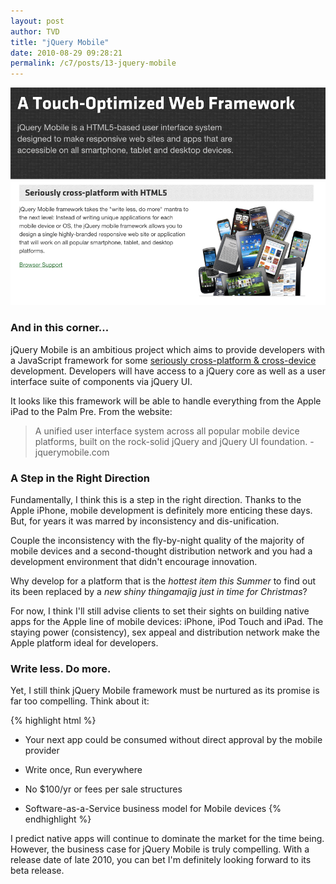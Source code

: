 ```yaml
---
layout: post
author: TVD
title: "jQuery Mobile"
date: 2010-08-29 09:28:21
permalink: /c7/posts/13-jquery-mobile
---
```


![jquery-mobile](/c7/static/jquery-mobile.png)

### And in this corner...

jQuery Mobile is an ambitious project which aims to provide developers with a JavaScript framework for some [seriously cross-platform & cross-device][1] development. Developers will have access to a jQuery core as well as a user interface suite of components via jQuery UI.

It looks like this framework will be able to handle everything from the Apple iPad to the Palm Pre. From the website:

> A unified user interface system across
> all popular mobile device platforms,
> built on the rock-solid jQuery and
> jQuery UI foundation. -jquerymobile.com

### A Step in the Right Direction

Fundamentally, I think this is a step in the right direction. Thanks to the Apple iPhone, mobile development is definitely more enticing these days. But, for years it was marred by inconsistency and dis-unification.

Couple the inconsistency with the fly-by-night quality of the majority of mobile devices and a second-thought distribution network and you had a development environment that didn't encourage innovation.

Why develop for a platform that is the *hottest item this Summer* to find out its been replaced by a *new shiny thingamajig just in time for Christmas*?

For now, I think I'll still advise clients to set their sights on building native apps for the Apple line of mobile devices: iPhone, iPod Touch and iPad. The staying power (consistency), sex appeal and distribution network make the Apple platform ideal for developers.

### Write less. Do more. 

Yet, I still think jQuery Mobile framework must be nurtured as its promise is far too compelling. Think about it:

{% highlight html %}
- Your next app could be consumed without direct approval by the mobile provider

- Write once, Run everywhere

- No $100/yr or fees per sale structures

- Software-as-a-Service business model for Mobile devices
{% endhighlight %}

I predict native apps will continue to dominate the market for the time being. However, the business case for jQuery Mobile is truly compelling. With a release date of late 2010, you can bet I'm definitely looking forward to its beta release.


  [1]: http://jquerymobile.com/
  [2]: http://www.google.com/search?hl=en&q=apple+rejects+google+voice+app&aq=f&aqi=&aql=&oq=&gs_rfai=
